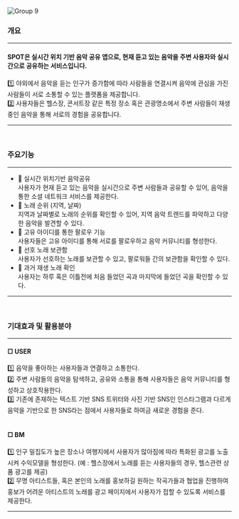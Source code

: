 ![Group 9](https://github.com/user-attachments/assets/fb95298d-3598-47ba-a885-68ab1928da84)

### 개요 <br>
***
#### SPOT은 실시간 위치 기반 음악 공유 앱으로, 현재 듣고 있는 음악을 주변 사용자와 실시간으로 공유하는 서비스입니다. <br>
1️⃣ 야외에서 음악을 듣는 인구가 증가함에 따라 사람들을 연결시켜 음악에 관심을 가진 사람들이 서로 소통할 수 있는 플랫폼을 제공합니다. <br>
2️⃣ 사용자들은 헬스장, 콘서트장 같은 특정 장소 혹은 관광명소에서 주변 사람들이 재생 중인 음악을 통해 서로의 경험을 공유합니다. <br>
***
<br>

### 주요기능 <br>
***
- 📌 실시간 위치기반 음악공유 <br>
사용자가 현재 듣고 있는 음악을 실시간으로 주변 사람들과 공유할 수 있어, 음악을 통한 소셜 네트워크 서비스를 제공한다.<br>
- 📌 노래 순위 (지역, 날짜) <br> 
지역과 날짜별로 노래의 순위를 확인할 수 있어, 지역 음악 트렌드를 파악하고 다양한 음악을 발견할 수 있다.<br>
- 📌 고유 아이디를 통한 팔로우 기능 <br>
사용자들은 고유 아이디를 통해 서로를 팔로우하고 음악 커뮤니티를 형성한다.<br>
- 📌 선호 노래 보관함 <br>
사용자가 선호하는 노래를 보관할 수 있고, 팔로워들 간의 보관함을 확인할 수 있다.<br>
- 📌 과거 재생 노래 확인 <br>
사용자는 하루 혹은 이틀전에 처음 들었던 곡과 마지막에 들었던 곡을 확인할 수 있다.<br>
***
<br>

### 기대효과 및 활용분야 <br>
***
#### □ USER <br>
1️⃣ 음악을 좋아하는 사용자들과 연결하고 소통한다.<br>
2️⃣ 주변 사람들의 음악을 탐색하고, 공유와 소통을 통해 사용자들은 음악 커뮤니티를 형성하고 상호작용한다.<br>
3️⃣ 기존에 존재하는 텍스트 기반 SNS 트위터와 사진 기반 SNS인 인스타그램과 다르게 음악을 기반으로 한 SNS라는 점에서 사용자들로 하여금 새로운 경험을 준다.<br>
<br>
#### □ BM <br>
1️⃣ 인구 밀집도가 높은 장소나 여행지에서 사용자가 많아짐에 따라 특화된 광고를 노출시켜 수익모델을 형성한다. (예 : 헬스장에서 노래를 듣는 사용자들의 경우, 헬스관련 상품 광고를 제공)<br>
2️⃣ 무명 아티스트들, 혹은 본인의 노래를 홍보하길 원하는 작곡가들과 협업을 진행하여 홍보가 어려운 아티스트의 노래를 광고 페이지에서 사용자가 접할 수 있도록 서비스를 제공한다.<br>
***

<br>
